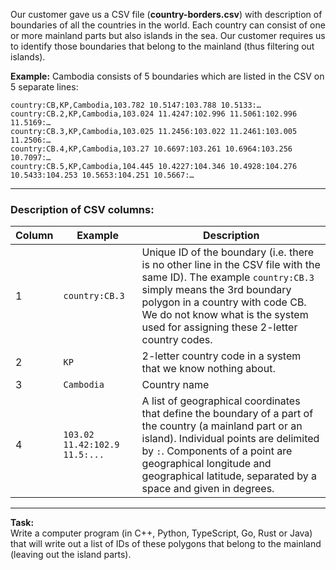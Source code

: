 Our customer gave us a CSV file (**country-borders.csv**) with description of boundaries of all the countries in the world. Each country can consist of one or more mainland parts but also islands in the sea. Our customer requires us to identify those boundaries that belong to the mainland (thus filtering out islands).

**Example:** Cambodia consists of 5 boundaries which are listed in the CSV on 5 separate lines:

```csv
country:CB,KP,Cambodia,103.782 10.5147:103.788 10.5133:…
country:CB.2,KP,Cambodia,103.024 11.4247:102.996 11.5061:102.996 11.5169:…
country:CB.3,KP,Cambodia,103.025 11.2456:103.022 11.2461:103.005 11.2506:…
country:CB.4,KP,Cambodia,103.27 10.6697:103.261 10.6964:103.256 10.7097:…
country:CB.5,KP,Cambodia,104.445 10.4227:104.346 10.4928:104.276 10.5433:104.253 10.5653:104.251 10.5667:…
```

---

### Description of CSV columns:

| Column | Example     | Description |
|--------|-------------|-------------|
| 1      | `country:CB.3` | Unique ID of the boundary (i.e. there is no other line in the CSV file with the same ID). The example `country:CB.3` simply means the 3rd boundary polygon in a country with code CB. We do not know what is the system used for assigning these 2-letter country codes. |
| 2      | `KP`        | 2-letter country code in a system that we know nothing about. |
| 3      | `Cambodia`  | Country name |
| 4      | `103.02 11.42:102.9 11.5:...` | A list of geographical coordinates that define the boundary of a part of the country (a mainland part or an island). Individual points are delimited by `:`. Components of a point are geographical longitude and geographical latitude, separated by a space and given in degrees. |

---

**Task:**  
Write a computer program (in C++, Python, TypeScript, Go, Rust or Java) that will write out a list of IDs of these polygons that belong to the mainland (leaving out the island parts).